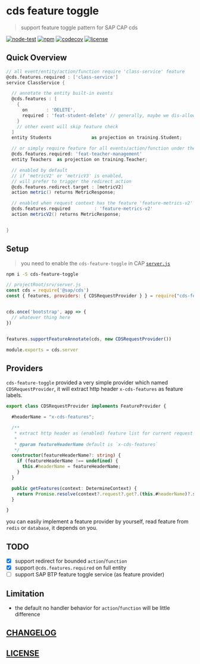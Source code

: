 # cds feature toggle

> support feature toggle pattern for SAP CAP cds

[![node-test](https://github.com/Soontao/cds-feature-toggle/actions/workflows/nodejs.yml/badge.svg)](https://github.com/Soontao/cds-feature-toggle/actions/workflows/nodejs.yml)
[![npm](https://img.shields.io/npm/v/cds-feature-toggle)](https://www.npmjs.com/package/cds-feature-toggle)
[![codecov](https://codecov.io/gh/Soontao/cds-feature-toggle/branch/main/graph/badge.svg?token=36cAQGIQWC)](https://codecov.io/gh/Soontao/cds-feature-toggle)
[![license](https://img.shields.io/npm/l/cds-feature-toggle)](./LICENSE)

## Quick Overview


```groovy
// all event/entity/action/function require 'class-service' feature
@cds.features.required : ['class-service'] 
service ClassService {

  // annotate the entity built-in events
  @cds.features : [
    {
      on       : 'DELETE',
      required : 'feat-student-delete' // generally, maybe we dis-allowed user to delete entry
    }
    // other event will skip feature check
  ]
  entity Students               as projection on training.Student;

  // or simply require feature for all events/action/function under the entity
  @cds.features.required: 'feat-teacher-management'
  entity Teachers  as projection on training.Teacher;

  // enabled by default
  // if 'metricV2' or 'metricV3' is enabled, 
  // will prefer to trigger the redirect action
  @cds.features.redirect.target : [metricV2]
  action metric() returns MetricResponse;

  // enabled when request context has the feature 'feature-metrics-v2'
  @cds.features.required         : 'feature-metrics-v2'
  action metricV2() returns MetricResponse;


}
```

## Setup

> you need to enable the `cds-feature-toggle` in CAP [`server.js`](https://cap.cloud.sap/docs/node.js/cds-serve#custom-server-js)

```bash
npm i -S cds-feature-toggle
```

```js
// projectRoot/srv/server.js
const cds = require('@sap/cds')
const { features, providers: { CDSRequestProvider } } = require("cds-feature-toggle")


cds.once('bootstrap', app => {
  // whatever thing here
})


features.supportFeatureAnnotate(cds, new CDSRequestProvider())

module.exports = cds.server
```

## Providers

`cds-feature-toggle` provided a very simple provider which named `CDSRequestProvider`, it will extract http header `x-cds-features` as feature labels.


```ts
export class CDSRequestProvider implements FeatureProvider {

  #headerName = "x-cds-features";

  /**
   * extract http header as (enabled) feature list for current request
   * 
   * @param featureHeaderName default is `x-cds-features`
   */
  constructor(featureHeaderName?: string) {
    if (featureHeaderName !== undefined) {
      this.#headerName = featureHeaderName;
    }
  }

  public getFeatures(context: DetermineContext) {
    return Promise.resolve(context?.request?.get?.(this.#headerName)?.split(",") ?? []);
  }

}
```

you can easily implement a feature provider by yourself, read feature from `redis` or `database`, it depends on you. 

## TODO

- [x] support redirect for bounded `action`/`function`
- [x] support `@cds.features.required` on full entity 
- [ ] support SAP BTP feature toggle service (as feature provider)

## Limitation

* the default no handler behavior for `action`/`function` will be little difference

## [CHANGELOG](./CHANGELOG.md)

## [LICENSE](./LICENSE)

